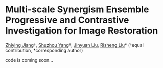 # Multi-scale Synergism Ensemble Progressive and Contrastive Investigation for Image Restoration

[Zhiying Jiang](https://scholar.google.com/citations?user=uK6WHa0AAAAJ&hl=zh-CN&oi=ao)&#8224;, [Shuzhou Yang](https://ysz2022.github.io/)&#8224;, [Jinyuan Liu](https://scholar.google.com/citations?user=a1xipwYAAAAJ&hl=zh-CN&oi=ao), [Risheng Liu](https://rsliu.tech/)* (&#8224;equal contribution, *corresponding author)



code is coming soon…
